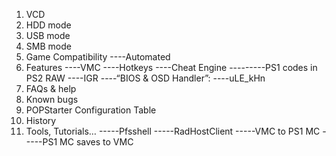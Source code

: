 

1. VCD
2. HDD mode
3. USB mode
4. SMB mode
5. Game Compatibility
----Automated
6. Features
----VMC
----Hotkeys
----Cheat Engine
---------PS1 codes in PS2 RAW
----IGR
----“BIOS & OSD Handler”:
----uLE_kHn
7. FAQs & help
8. Known bugs
9. POPStarter Configuration Table
10. History
11. Tools, Tutorials…
-----Pfsshell
-----RadHostClient
-----VMC to PS1 MC
-----PS1 MC saves to VMC
